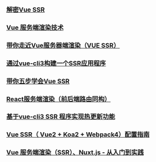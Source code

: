 
### [解密Vue SSR](https://zhuanlan.zhihu.com/p/35871344)
### [Vue 服务端渲染技术](https://juejin.im/post/5ade9343518825673f0b3f17)
### [带你走近Vue服务器端渲染（VUE SSR）](https://juejin.im/post/5b72d3d7518825613c02abd6)
### [通过vue-cli3构建一个SSR应用程序](https://juejin.im/post/5b98e5875188255c8320f88a#comment)
### [带你五步学会Vue SSR](https://juejin.im/post/5bbda9ed5188255c8f06c0dc#comment)
### [React服务端渲染（前后端路由同构）](https://juejin.im/post/5bbedfca5188255c5e670682#heading-1)
### [基于vue-cli3 SSR 程序实现热更新功能](https://juejin.im/post/5bc4321b6fb9a05d1e0e824b)
### [Vue SSR（ Vue2 + Koa2 + Webpack4）配置指南](https://juejin.im/post/5be85c7af265da612909b436)
### [Vue 服务端渲染（SSR）、Nuxt.js - 从入门到实践](https://juejin.im/post/5be4e31ef265da616623f770#comment)
